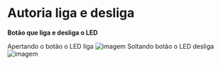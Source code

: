 # Autoria liga e desliga
**Botão que liga e desliga o LED**

Apertando o botão o LED liga
![imagem](IMG_2297(1).jpg)
Soltando botão o LED desliga
![imagem](IMG_2298(1).jpg)
